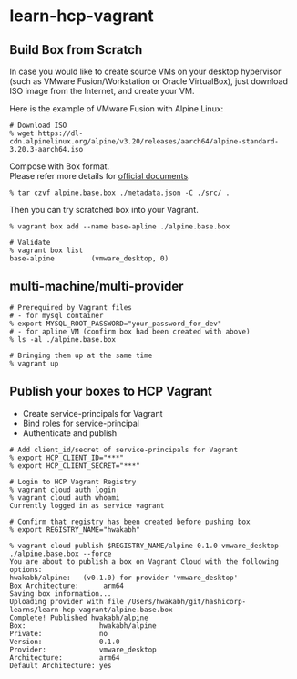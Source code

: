# learn-hcp-vagrant

## Build Box from Scratch
In case you would like to create source VMs on your desktop hypervisor (such as VMware Fusion/Workstation or Oracle VirtualBox),
just download ISO image from the Internet, and create your VM.

Here is the example of VMware Fusion with Alpine Linux:

```shell
# Download ISO
% wget https://dl-cdn.alpinelinux.org/alpine/v3.20/releases/aarch64/alpine-standard-3.20.3-aarch64.iso
```

Compose with Box format. \
Please refer more details for [official documents](https://developer.hashicorp.com/vagrant/docs/boxes/format).
```shell
% tar czvf alpine.base.box ./metadata.json -C ./src/ .
```

Then you can try scratched box into your Vagrant.
```shell
% vagrant box add --name base-apline ./alpine.base.box

# Validate
% vagrant box list
base-alpine         (vmware_desktop, 0)
```

## multi-machine/multi-provider

```shell
# Prerequired by Vagrant files
# - for mysql container
% export MYSQL_ROOT_PASSWORD="your_password_for_dev"
# - for apline VM (confirm box had been created with above)
% ls -al ./alpine.base.box

# Bringing them up at the same time
% vagrant up
```

## Publish your boxes to HCP Vagrant

- Create service-principals for Vagrant
- Bind roles for service-principal
- Authenticate and publish

```shell
# Add client_id/secret of service-principals for Vagrant
% export HCP_CLIENT_ID="***"
% export HCP_CLIENT_SECRET="***"

# Login to HCP Vagrant Registry
% vagrant cloud auth login
% vagrant cloud auth whoami
Currently logged in as service vagrant

# Confirm that registry has been created before pushing box
% export REGISTRY_NAME="hwakabh"

% vagrant cloud publish $REGISTRY_NAME/alpine 0.1.0 vmware_desktop ./alpine.base.box --force
You are about to publish a box on Vagrant Cloud with the following options:
hwakabh/alpine:   (v0.1.0) for provider 'vmware_desktop'
Box Architecture:      arm64
Saving box information...
Uploading provider with file /Users/hwakabh/git/hashicorp-learns/learn-hcp-vagrant/alpine.base.box
Complete! Published hwakabh/alpine
Box:                  hwakabh/alpine
Private:              no
Version:              0.1.0
Provider:             vmware_desktop
Architecture:         arm64
Default Architecture: yes
```
